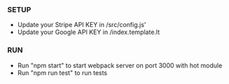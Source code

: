 ### SETUP
* Update your Stripe API KEY in /src/config.js'
* Update your Google API KEY in /index.template.lt

### RUN
* Run "npm start" to start webpack server on port 3000 with hot module
* Run "npm run test" to run tests